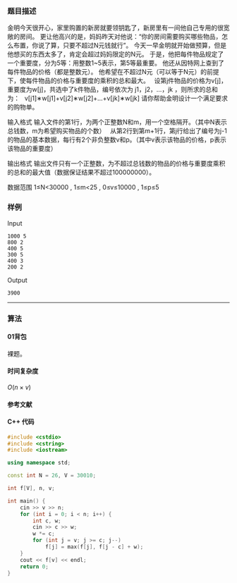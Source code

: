 ### 题目描述

金明今天很开心，家里购置的新房就要领钥匙了，新房里有一间他自己专用的很宽敞的房间。
更让他高兴的是，妈妈昨天对他说：“你的房间需要购买哪些物品，怎么布置，你说了算，只要不超过N元钱就行”。
今天一早金明就开始做预算，但是他想买的东西太多了，肯定会超过妈妈限定的N元。
于是，他把每件物品规定了一个重要度，分为5等：用整数1~5表示，第5等最重要。
他还从因特网上查到了每件物品的价格（都是整数元）。
他希望在不超过N元（可以等于N元）的前提下，使每件物品的价格与重要度的乘积的总和最大。 
设第j件物品的价格为v[j]，重要度为w[j]，共选中了k件物品，编号依次为 j1，j2，…，jk ，则所求的总和为： 
v[j1]∗w[j1]+v[j2]∗w[j2]+…+v[jk]∗w[jk]
请你帮助金明设计一个满足要求的购物单。

输入格式
输入文件的第1行，为两个正整数N和m，用一个空格隔开。（其中N表示总钱数，m为希望购买物品的个数） 
从第2行到第m+1行，第j行给出了编号为j-1的物品的基本数据，每行有2个非负整数v和p。（其中v表示该物品的价格，p表示该物品的重要度）

输出格式
输出文件只有一个正整数，为不超过总钱数的物品的价格与重要度乘积的总和的最大值（数据保证结果不超过100000000）。

数据范围
1≤N<30000 ,
1≤m<25 ,
0≤v≤10000 ,
1≤p≤5

### 样例

Input

```
1000 5
800 2
400 5
300 5
400 3
200 2
```

Output

```
3900
```

----------

### 算法
#### 01背包

裸题。

#### 时间复杂度

$O(n \times v)$

#### 参考文献

#### C++ 代码

``` cpp
#include <cstdio>
#include <cstring>
#include <iostream>

using namespace std;

const int N = 26, V = 30010;

int f[V], n, v;

int main() {
    cin >> v >> n;
    for (int i = 0; i < n; i++) {
        int c, w;
        cin >> c >> w;
        w *= c;
        for (int j = v; j >= c; j--)
            f[j] = max(f[j], f[j - c] + w);
    }
    cout << f[v] << endl;
    return 0;
}
```